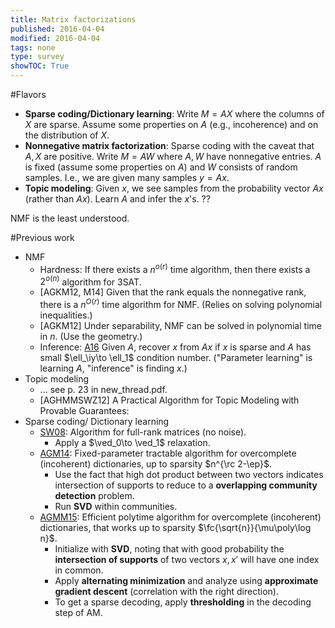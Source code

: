 ```yaml
---
title: Matrix factorizations
published: 2016-04-04
modified: 2016-04-04
tags: none
type: survey
showTOC: True
---
```


#Flavors

* **Sparse coding/Dictionary learning**: Write $M=AX$ where the columns of $X$ are sparse. Assume some properties on $A$ (e.g., incoherence) and on the distribution of $X$.
* **Nonnegative matrix factorization**: Sparse coding with the caveat that $A,X$ are positive. Write $M=AW$ where $A,W$ have nonnegative entries. $A$ is fixed (assume some properties on $A$) and $W$ consists of random samples. I.e., we are given many samples $y=Ax$. 
* **Topic modeling**: Given $x$, we see samples from the probability vector $Ax$ (rather than $Ax$). Learn $A$ and infer the $x$'s. ??

NMF is the least understood.

#Previous work

* NMF
    * Hardness: If there exists a $n^{o(r)}$ time algorithm, then there exists a $2^{o(n)}$ algorithm for 3SAT.
	* [AGKM12, M14] Given that the rank equals the nonnegative rank, there is a $n^{O(r)}$ time algorithm for NMF. (Relies on solving polynomial inequalities.)
	* [AGKM12] Under separability, NMF can be solved in polynomial time in $n$. (Use the geometry.)
	* Inference: [A16](arora-topic-models.html) Given $A$, recover $x$ from $Ax$ if $x$ is sparse and $A$ has small $\ell_\iy\to \ell_1$ condition number. ("Parameter learning" is learning $A$, "inference" is finding $x$.)
* Topic modeling
	* ... see p. 23 in new_thread.pdf.
	* [AGHMMSWZ12] A Practical Algorithm for Topic Modeling with Provable Guarantees: 
* Sparse coding/ Dictionary learning
	* [SW08](SW08.html): Algorithm for full-rank matrices (no noise).
	    * Apply a $\ved_0\to \ved_1$ relaxation.
	* [AGM14](AGM14.html): Fixed-parameter tractable algorithm for overcomplete (incoherent) dictionaries, up to sparsity $n^{\rc 2-\ep}$.
		* Use the fact that high dot product between two vectors indicates intersection of supports to reduce to a **overlapping community detection** problem.
		* Run **SVD** within communities.
	* [AGMM15](AGMM15.html): Efficient polytime algorithm for overcomplete (incoherent) dictionaries, that works up to sparsity $\fc{\sqrt{n}}{\mu\poly\log n}$.
		* Initialize with **SVD**, noting that with good probability the **intersection of supports** of two vectors $x,x'$ will have one index in common.
		* Apply **alternating minimization** and analyze using **approximate gradient descent** (correlation with the right direction).
		* To get a sparse decoding, apply **thresholding** in the decoding step of AM.
